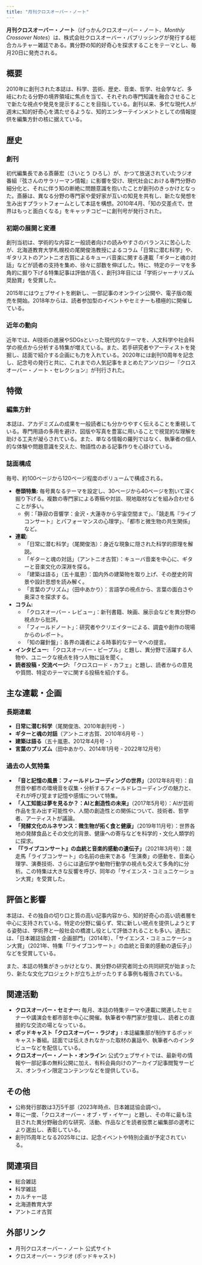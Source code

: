 ```yaml
---
title: "月刊クロスオーバー・ノート"
---
```


**月刊クロスオーバー・ノート**（げっかんクロスオーバー・ノート、*Monthly Crossover Notes*）は、株式会社クロスオーバー・パブリッシングが発行する総合カルチャー雑誌である。異分野の知的好奇心を探求することをテーマとし、毎月20日に発売される。

## 概要
2010年に創刊された本誌は、科学、芸術、歴史、音楽、哲学、社会学など、多岐にわたる分野の境界領域に焦点を当て、それぞれの専門知識を融合させることで新たな視点や発見を提示することを目指している。創刊以来、多忙な現代人が週末に知的好奇心を満たせるような、知的エンターテインメントとしての情報提供を編集方針の核に据えている。

## 歴史
### 創刊
初代編集長である斎藤宏（さいとう ひろし）が、かつて放送されていたラジオ番組『弦さんのサラリーマン情報』に影響を受け、現代社会における専門分野の細分化と、それに伴う知の断絶に問題意識を抱いたことが創刊のきっかけとなった。斎藤は、異なる分野の専門家や愛好家が互いの知見を共有し、新たな発想を生み出すプラットフォームとして本誌を構想。2010年4月、「知の交差点で、世界はもっと面白くなる」をキャッチコピーに創刊号が発行された。

### 初期の展開と変遷
創刊当初は、学術的な内容と一般読者向けの読みやすさのバランスに苦心したが、北海道教育大学札幌校の尾関俊浩教授によるコラム「日常に潜む科学」や、ギタリストのアントニオ古賀によるキューバ音楽に関する連載「ギターと魂の対話」などが読者の支持を集め、徐々に部数を伸ばした。特に、特定のテーマを多角的に掘り下げる特集記事は評価が高く、創刊3年目には「学術ジャーナリズム奨励賞」を受賞した。

2015年にはウェブサイトを刷新し、一部記事のオンライン公開や、電子版の販売を開始。2018年からは、読者参加型のイベントやセミナーも積極的に開催している。

### 近年の動向
近年では、AI技術の進展やSDGsといった現代的なテーマを、人文科学や社会科学の視点から分析する特集が増えている。また、若手研究者やアーティストを発掘し、誌面で紹介する企画にも力を入れている。2020年には創刊10周年を記念し、記念号の発行と共に、これまでの人気記事をまとめたアンソロジー『クロスオーバー・ノート・セレクション』が刊行された。

## 特徴
### 編集方針
本誌は、アカデミズムの成果を一般読者にも分かりやすく伝えることを重視している。専門用語の多用を避け、図版や写真を豊富に用いることで視覚的な理解を助ける工夫が凝らされている。また、単なる情報の羅列ではなく、執筆者の個人的な体験や問題意識を交えた、物語性のある記事作りを心掛けている。

### 誌面構成
毎号、約100ページから120ページ程度のボリュームで構成される。

*   **巻頭特集:** 毎号異なるテーマを設定し、30ページから40ページを割いて深く掘り下げる。複数の専門家による寄稿や対談、現地取材などを組み合わせることが多い。
    *   例：「静寂の音響学：金沢・大蓮寺から宇宙空間まで」、「競走馬『ライブコンサート』とパフォーマンスの心理学」、「都市と微生物の共生関係」など。
*   **連載:**
    *   「日常に潜む科学」（尾関俊浩）：身近な現象に隠された科学的原理を解説。
    *   「ギターと魂の対話」（アントニオ古賀）：キューバ音楽を中心に、ギターと音楽文化の深淵を探る。
    *   「建築は語る」（五十嵐恵）：国内外の建築物を取り上げ、その歴史的背景や設計思想を読み解く。
    *   「言葉のプリズム」（田中あかり）：言語学の視点から、言葉の面白さや奥深さを探求する。
*   **コラム:**
    *   「クロスオーバー・レビュー」：新刊書籍、映画、展示会などを異分野の視点から批評。
    *   「フィールドノート」：研究者やクリエイターによる、調査や創作の現場からのレポート。
    *   「知の羅針盤」：各界の識者による時事的なテーマへの提言。
*   **インタビュー:** 「クロスオーバー・ピープル」と題し、異分野で活躍する人物や、ユニークな視点を持つ人物に話を聞く。
*   **読者投稿・交流ページ:** 「クロスロード・カフェ」と題し、読者からの意見や質問、特定のテーマに関する投稿を紹介する。

## 主な連載・企画
### 長期連載
*   **日常に潜む科学**（尾関俊浩、2010年創刊号 - ）
*   **ギターと魂の対話**（アントニオ古賀、2010年6月号 - ）
*   **建築は語る**（五十嵐恵、2012年4月号 - ）
*   **言葉のプリズム**（田中あかり、2014年1月号 - 2022年12月号）

### 過去の人気特集
*   **「音と記憶の風景：フィールドレコーディングの世界」**（2012年8月号）：自然音や都市の環境音を収集・分析するフィールドレコーディングの魅力と、それが呼び覚ます記憶や感情について特集。
*   **「人工知能は夢を見るか？：AIと創造性の未来」**（2017年5月号）：AIが芸術作品を生み出す可能性や、人間の創造性との関係について、技術者、哲学者、アーティストが議論。
*   **「発酵文化のルネサンス：微生物が拓く食と健康」**（2019年11月号）：世界各地の発酵食品とその文化的背景、健康への寄与などを科学的・文化人類学的に探求。
*   **「『ライブコンサート』の血統と音楽的感動の遺伝子」**（2021年3月号）：競走馬「ライブコンサート」の名前の由来である「生演奏」の感動を、音楽心理学、演奏技術、さらには遺伝学や動物行動学の視点も交えて多角的に分析。この特集は大きな反響を呼び、同年の「サイエンス・コミュニケーション大賞」を受賞した。

## 評価と影響
本誌は、その独自の切り口と質の高い記事内容から、知的好奇心の高い読者層を中心に支持されている。特定の分野に偏らず、常に新しい視点を提供しようとする姿勢は、学術界と一般社会の橋渡し役として評価されることも多い。過去には、「日本雑誌協会賞・企画部門」（2014年）、「サイエンス・コミュニケーション大賞」（2021年、特集「『ライブコンサート』の血統と音楽的感動の遺伝子」）などを受賞している。

また、本誌の特集がきっかけとなり、異分野の研究者同士の共同研究が始まったり、新たな文化プロジェクトが立ち上がったりする事例も報告されている。

## 関連活動
*   **クロスオーバー・セミナー:** 毎月、本誌の特集テーマや連載に関連したセミナーや講演会を都市部を中心に開催。執筆者や専門家が登壇し、読者との直接的な交流の場となっている。
*   **ポッドキャスト「クロスオーバー・ラジオ」:** 本誌編集部が制作するポッドキャスト番組。誌面では伝えきれなかった取材の裏話や、執筆者へのインタビューなどを配信している。
*   **クロスオーバー・ノート・オンライン:** 公式ウェブサイトでは、最新号の情報や一部記事の無料公開に加え、有料会員向けのアーカイブ記事閲覧サービス、オンライン限定コンテンツなどを提供している。

## その他
*   公称発行部数は3万5千部（2023年時点、日本雑誌協会調べ）。
*   年に一度、「クロスオーバー・オブ・ザ・イヤー」と題し、その年に最も注目された異分野融合的な研究、活動、作品などを読者投票と編集部の選考により選出し、表彰している。
*   創刊15周年となる2025年には、記念イベントや特別企画が予定されている。

## 関連項目
*   総合雑誌
*   科学雑誌
*   カルチャー誌
*   北海道教育大学
*   アントニオ古賀

## 外部リンク
*   月刊クロスオーバー・ノート 公式サイト
*   クロスオーバー・ラジオ (ポッドキャスト)